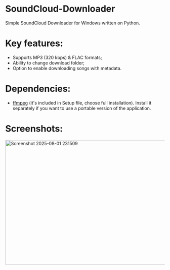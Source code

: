 # SoundCloud-Downloader
Simple SoundCloud Downloader for Windows written on Python.
# Key features:
- Supports MP3 (320 kbps) & FLAC formats;
- Ability to change download folder;
- Option to enable downloading songs with metadata.
# Dependencies:
- [ffmpeg](http://ffmpeg.org/) (it's included in Setup file, choose full installation). Install it separately if you want to use a portable version of the application.
# Screenshots:
<img width="651" height="393" alt="Screenshot 2025-08-01 231509" src="https://github.com/user-attachments/assets/aac45e5f-ec1f-4dcd-a9e7-2d3b2f1a0ba4" />
